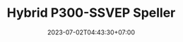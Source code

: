 ---
title: "Hybrid P300-SSVEP Speller"
layout: demo_detail
field: EEG
authors: Sun Sun, Akraradet Sinsamersuk, Chaklam Silpasuwanchai
description: We develop BCI Speller using Hybrid P300-SSVEP paradigm along side the Task Related Component Analysis (TRCA) decoding algorithm.
paper:  
publication_date:
github:
date: 2023-07-02T04:43:30+07:00
draft: false
image: "/img/demo/hybrid.png"
iframe: "https://www.youtube.com/embed/9fSvmBAKZWQ"
---